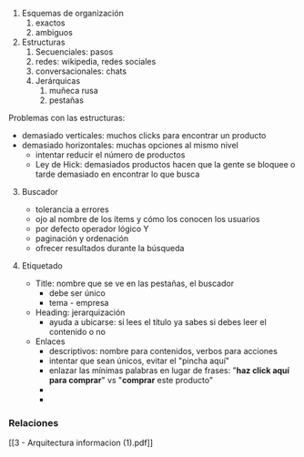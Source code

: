1. Esquemas de organización
	1. exactos
	2. ambiguos
2. Estructuras
	1. Secuenciales: pasos
	2. redes: wikipedia, redes sociales
	3. conversacionales: chats
	4. Jerárquicas
		1. muñeca rusa
		2. pestañas

  Problemas con las estructuras:
  - demasiado verticales: muchos clicks para encontrar un producto
  - demasiado horizontales: muchas opciones al mismo nivel
	  - intentar reducir el número de productos
	  - Ley de Hick: demasiados productos hacen que la gente se bloquee o tarde demasiado en encontrar lo que busca

3.  Buscador
	- tolerancia a errores
	- ojo al nombre de los ítems y cómo los conocen los usuarios
	- por defecto operador lógico Y
	- paginación y ordenación
	- ofrecer resultados durante la búsqueda
	
4. Etiquetado 
	- Title: nombre que se ve en las pestañas, el buscador
		- debe ser único
		- tema - empresa
	- Heading: jerarquización
		- ayuda a ubicarse: si lees el título ya sabes si debes leer el contenido o no
	- Enlaces
		- descriptivos: nombre para contenidos, verbos para acciones
		- intentar que sean únicos, evitar el "pincha aquí"
		- enlazar las mínimas palabras en lugar de frases: "**haz click aquí para comprar**" vs "**comprar** este producto"
		- 
		- 

### Relaciones
[[3 - Arquitectura informacion (1).pdf]]